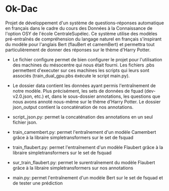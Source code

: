# Ok-Dac

Projet de développement d'un système de questions-réponses automatique en français dans le cadre du cours des Données à la Connaissance de l'option OSY de l'école CentraleSupélec.
Ce système utilise des modèles pré-entraînés de compréhension du langage naturel en français s'inspirant du modèle pour l'anglais Bert (flauBert et camemBert) et permettra tout particulièrement de donner des réponses sur le thème d'Harry Potter.

- Le fichier configure permet de bien configurer le projet pour l'utilisation des machines du mésocentre qui nous était fourni.
Les fichiers .pbs permettent d'executer sur ces machines les scripts qui leurs sont associés (train_dual_gpu.pbs éxécute le script main.py).

- Le dossier data contient les données ayant permis l'entraînement de notre modèle.
Plus précisément, les sets de données de fquad (dev-v2.0.json, etc.) et, dans le sous-dossier annotations, les questions que nous avons annoté nous-même sur le thème d'Harry Potter.
Le dossier json_output contient la concaténation de nos annotations.

- script_json.py: permet la concaténation des annotations en un seul fichier json.

- train_camembert.py: permet l'entraînement d'un modèle Camembert grâce à la libraire simpletransformers sur le set de fsquad

- train_flaubert.py: permet l'entraînement d'un modèle Flaubert grâce à la libraire simpletransformers sur le set de fsquad

- sur_train_flaubert.py: permet le surentraînement du modèle Flaubert grâce à la libraire simpletransformers sur nos annotations

- main.py: permet l'entraînement d'un modèle Bert sur le set de fsquad et de tester une prédiction